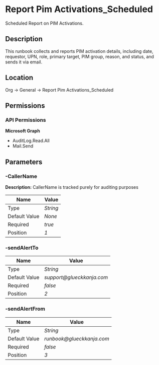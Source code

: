 # Report Pim Activations_Scheduled

Scheduled Report on PIM Activations.

## Description

This runbook collects and reports PIM activation details, including date, requestor, UPN, role, primary target, PIM group, reason, and status, and sends it via email.

## Location

Org &rarr; General &rarr; Report Pim Activations_Scheduled

## Permissions

### API Permissions

**Microsoft Graph**
- AuditLog.Read.All
- Mail.Send

## Parameters

### -CallerName

**Description:** CallerName is tracked purely for auditing purposes 

| Name | Value |
|---|---|
| Type | _String_ |
| Default Value | _None_ |
| Required | _true_ |
| Position | _1_ |

### -sendAlertTo

| Name | Value |
|---|---|
| Type | _String_ |
| Default Value | _support@glueckkanja.com_ |
| Required | _false_ |
| Position | _2_ |

### -sendAlertFrom

| Name | Value |
|---|---|
| Type | _String_ |
| Default Value | _runbook@glueckkanja.com_ |
| Required | _false_ |
| Position | _3_ |


